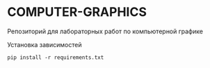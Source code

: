 # COMPUTER-GRAPHICS
Репозиторий для лабораторных работ по компьютерной графике

Установка зависимостей 
```
pip install -r requirements.txt
```
